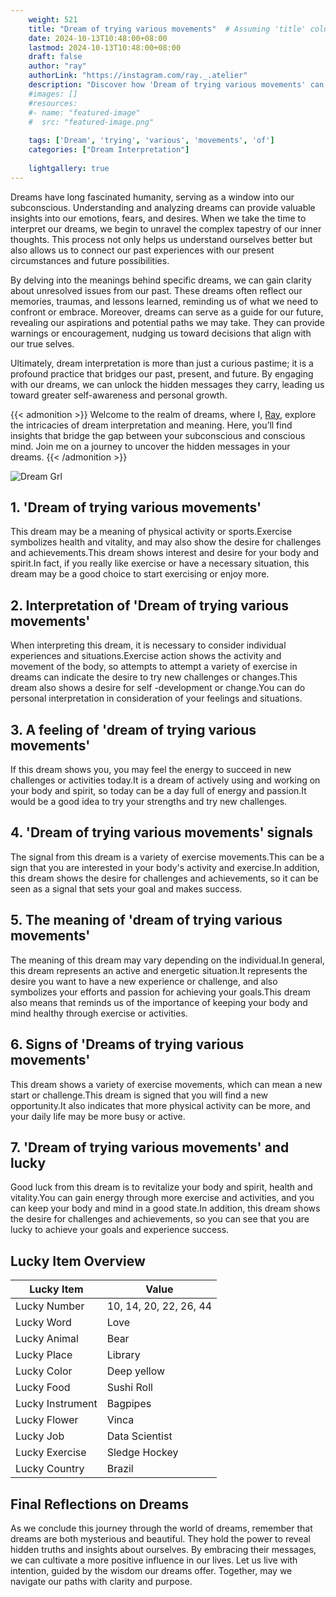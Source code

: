 ```yaml
---
    weight: 521
    title: "Dream of trying various movements"  # Assuming 'title' column exists
    date: 2024-10-13T10:48:00+08:00
    lastmod: 2024-10-13T10:48:00+08:00
    draft: false
    author: "ray"
    authorLink: "https://instagram.com/ray._.atelier"
    description: "Discover how 'Dream of trying various movements' can interpret your future and uncover its significant meanings in your life."
    #images: []
    #resources:
    #- name: "featured-image"
    #  src: "featured-image.png"
    
    tags: ['Dream', 'trying', 'various', 'movements', 'of']
    categories: ["Dream Interpretation"]
    
    lightgallery: true
---
```

    
Dreams have long fascinated humanity, serving as a window into our subconscious. Understanding and analyzing dreams can provide valuable insights into our emotions, fears, and desires. When we take the time to interpret our dreams, we begin to unravel the complex tapestry of our inner thoughts. This process not only helps us understand ourselves better but also allows us to connect our past experiences with our present circumstances and future possibilities.

By delving into the meanings behind specific dreams, we can gain clarity about unresolved issues from our past. These dreams often reflect our memories, traumas, and lessons learned, reminding us of what we need to confront or embrace. Moreover, dreams can serve as a guide for our future, revealing our aspirations and potential paths we may take. They can provide warnings or encouragement, nudging us toward decisions that align with our true selves.

Ultimately, dream interpretation is more than just a curious pastime; it is a profound practice that bridges our past, present, and future. By engaging with our dreams, we can unlock the hidden messages they carry, leading us toward greater self-awareness and personal growth.

{{< admonition >}}
Welcome to the realm of dreams, where I, [Ray](https://instagram.com/ray._.atelier), explore the intricacies of dream interpretation and meaning. Here, you’ll find insights that bridge the gap between your subconscious and conscious mind. Join me on a journey to uncover the hidden messages in your dreams.
{{< /admonition >}}

![Dream Grl](https://cdn.pixabay.com/photo/2017/11/02/03/35/gothic-2910057_1280.jpg "Dream Grl")

## 1. 'Dream of trying various movements'
This dream may be a meaning of physical activity or sports.Exercise symbolizes health and vitality, and may also show the desire for challenges and achievements.This dream shows interest and desire for your body and spirit.In fact, if you really like exercise or have a necessary situation, this dream may be a good choice to start exercising or enjoy more.

## 2. Interpretation of 'Dream of trying various movements'
When interpreting this dream, it is necessary to consider individual experiences and situations.Exercise action shows the activity and movement of the body, so attempts to attempt a variety of exercise in dreams can indicate the desire to try new challenges or changes.This dream also shows a desire for self -development or change.You can do personal interpretation in consideration of your feelings and situations.

## 3. A feeling of 'dream of trying various movements'
If this dream shows you, you may feel the energy to succeed in new challenges or activities today.It is a dream of actively using and working on your body and spirit, so today can be a day full of energy and passion.It would be a good idea to try your strengths and try new challenges.

## 4. 'Dream of trying various movements' signals
The signal from this dream is a variety of exercise movements.This can be a sign that you are interested in your body's activity and exercise.In addition, this dream shows the desire for challenges and achievements, so it can be seen as a signal that sets your goal and makes success.

## 5. The meaning of 'dream of trying various movements'
The meaning of this dream may vary depending on the individual.In general, this dream represents an active and energetic situation.It represents the desire you want to have a new experience or challenge, and also symbolizes your efforts and passion for achieving your goals.This dream also means that reminds us of the importance of keeping your body and mind healthy through exercise or activities.

## 6. Signs of 'Dreams of trying various movements'
This dream shows a variety of exercise movements, which can mean a new start or challenge.This dream is signed that you will find a new opportunity.It also indicates that more physical activity can be more, and your daily life may be more busy or active.

## 7. 'Dream of trying various movements' and lucky
Good luck from this dream is to revitalize your body and spirit, health and vitality.You can gain energy through more exercise and activities, and you can keep your body and mind in a good state.In addition, this dream shows the desire for challenges and achievements, so you can see that you are lucky to achieve your goals and experience success.

## Lucky Item Overview
| Lucky Item          | Value              |
|---------------|--------------------|
| Lucky Number        | 10, 14, 20, 22, 26, 44  |
| Lucky Word          | Love |
| Lucky Animal        | Bear |
| Lucky Place         | Library     |
| Lucky Color         | Deep yellow     |
| Lucky Food          | Sushi Roll      |
| Lucky Instrument    | Bagpipes |
| Lucky Flower        | Vinca    |
| Lucky Job           | Data Scientist       |
| Lucky Exercise      | Sledge Hockey  |
| Lucky Country       | Brazil    |


##  Final Reflections on Dreams

As we conclude this journey through the world of dreams, remember that dreams are both mysterious and beautiful. They hold the power to reveal hidden truths and insights about ourselves. By embracing their messages, we can cultivate a more positive influence in our lives. Let us live with intention, guided by the wisdom our dreams offer. Together, may we navigate our paths with clarity and purpose.
